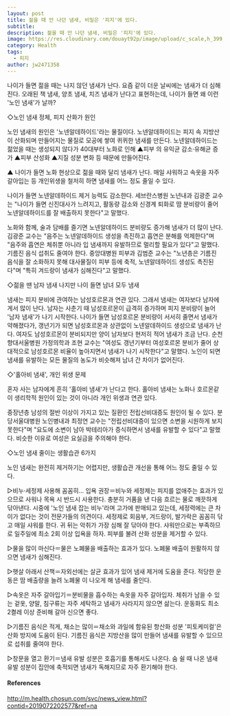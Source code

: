 ```yaml
---
layout: post
title: 젊을 때 안 나던 냄새, 비밀은 '피지'에 있다.
subtitle: 
description: 젊을 때 안 나던 냄새, 비밀은 '피지'에 있다.
image: https://res.cloudinary.com/douayt92p/image/upload/c_scale,h_399,q_auto,w_700/v1593004373/pixabay/toddler-hand-4867454_1920_rlno7q.jpg
category: Health
tags:
  - 피지
author: jw2471358
---
```


나이가 들면 젊을 때는 나지 않던 냄새가 난다. 요즘 같이 더운 날씨에는 냄새가 더 심해진다. 오래된 책 냄새, 양초 냄새, 치즈 냄새가 난다고 표현하는데, 나이가 들면 왜 이런 '노인 냄새'가 날까?

◇노인 냄새 정체, 피지 산화가 원인

노인 냄새의 원인은 '노넨알데하이드'라는 물질이다. 노넨알데하이드는 피지 속 지방산이 산화되며 만들어지는 물질로 모공에 쌓여 퀴퀴한 냄새를 만든다. 노넨알데하이드는 젊었을 때는 생성되지 않다가 40대부터 노화로 인해 ▲피부 의 유익균 감소·유해균 증가 ▲피부 산성화 ▲지질 성분 변화 등 때문에 만들어진다.



▲ 나이가 들면 노화 현상으로 젊을 때와 달리 냄새가 난다. 매일 샤워하고 속옷을 자주 갈아입는 등 개인위생을 철저히 하면 냄새를 어느 정도 줄일 수 있다.


나이가 들면 노넨알데하이드 제거 능력도 감소한다. 세브란스병원 노년내과 김광준 교수는 "나이가 들면 신진대사가 느려지고, 활동량 감소와 신경계 퇴화로 땀 분비량이 줄어 노넨알데하이드를 잘 배출하지 못한다"고 말했다.

노화와 함께, 술과 담배를 즐기면 노넨알데하이드 분비량도 증가해 냄새가 더 많이 난다. 김광준 교수는 "음주는 노넨알데하이드 생성을 촉진하고 흡연은 분해를 억제한다"며 "음주와 흡연은 체취뿐 아니라 입 냄새까지 유발하므로 멀리할 필요가 있다"고 말했다. 기름진 음식 섭취도 줄여야 한다. 중앙대병원 피부과 김범준 교수는 "노년층은 기름진 음식을 잘 소화하지 못해 대사물질이 피부 등에 축적, 노넨알데하이드 생성도 촉진된다"며 "특히 겨드랑이 냄새가 심해진다"고 말했다.

◇젊을 땐 남자 냄새 나지만 나이 들면 남녀 모두 냄새

냄새는 피지 분비에 관여하는 남성호르몬과 연관 있다. 그래서 냄새는 여자보다 남자에게서 많이 난다. 남자는 사춘기 때 남성호르몬이 급격히 증가하며 피지 분비량이 늘어 '남자 냄새'가 나기 시작한다. 나이가 들면 남성호르몬 분비량이 서서히 줄면서 냄새가 약해졌다가, 갱년기가 되면 남성호르몬과 상관없이 노넨알데하이드 생성으로 냄새가 난다. 여자도 남성호르몬이 분비되지만 양이 남자보다 현저히 적어 냄새가 조금 난다. 순천향대서울병원 가정의학과 조현 교수는 "여성도 갱년기부터 여성호르몬 분비가 줄어 상대적으로 남성호르몬 비율이 높아지면서 냄새가 나기 시작한다"고 말했다. 노인이 되면 냄새를 유발하는 모든 물질의 농도가 비슷해져 남녀 간 차이가 없어진다.

◇'홀아비 냄새', 개인 위생 문제

혼자 사는 남자에게 흔히 '홀아비 냄새'가 난다고 한다. 홀아비 냄새는 노화나 호르몬같이 생리학적 원인이 있는 것이 아니라 개인 위생과 연관 있다.

중장년층 남성의 절반 이상이 가지고 있는 질환인 전립선비대증도 원인이 될 수 있다. 분당서울대병원 노인병내과 최정연 교수는 "전립선비대증이 있으면 소변을 시원하게 보지 못한다"며 "요도에 소변이 남아 박테리아가 증식하면서 냄새를 유발할 수 있다"고 말했다. 비슷한 이유로 여성은 요실금을 주의해야 한다.

◇노인 냄새 줄이는 생활습관 6가지

노인 냄새는 완전히 제거하기는 어렵지만, 생활습관 개선을 통해 어느 정도 줄일 수 있다.

▷비누·세정제 사용해 꼼꼼히… 입욕 권장＝비누와 세정제는 피지를 없애주는 효과가 있으므로 사워나 목욕 시 반드시 사용한다. 충분히 거품을 낸 다음 흐르는 물로 깨끗하게 닦아낸다. 시중에 '노인 냄새 잡는 비누'라며 고가에 판매되고 있는데, 세정력에는 큰 차이가 없다는 것이 전문가들의 의견이다. 세정제로 회음부, 겨드랑이, 발가락은 꼼꼼히 닦고 매일 샤워를 한다. 귀 뒤는 악취가 가장 심해 잘 닦아야 한다. 샤워만으로는 부족하므로 일주일에 최소 2회 이상 입욕을 하자. 피부를 불려 산화 성분을 제거할 수 있다.

▷물을 많이 마신다＝물은 노폐물을 배출하는 효과가 있다. 노폐물 배출이 원활하지 않으면 냄새가 심해진다.

▷햇살 아래서 산책＝자외선에는 살균 효과가 있어 냄새 제거에 도움을 준다. 적당한 운동은 땀 배출량을 늘려 노폐물 이 나오게 해 냄새를 줄인다.

▷속옷은 자주 갈아입기＝분비물을 흡수하는 속옷을 자주 갈아입자. 체취가 남을 수 있는 겉옷, 양말, 침구류는 자주 세탁하고 냄새가 사라지지 않으면 삶는다. 운동화도 최소 2켤레 이상 준비해 갈아 신으면 좋다.

▷기름진 음식은 적게, 채소는 많이＝채소와 과일에 함유된 항산화 성분 '피토케미컬'은 산화 방지에 도움이 된다. 기름진 음식은 지방산을 많이 만들어 냄새를 유발할 수 있으므로 섭취를 줄여야 한다.

▷창문을 열고 환기＝냄새 유발 성분은 호흡기를 통해서도 나온다. 숨 쉴 때 나온 냄새 유발 성분이 집안에 축적되면 냄새가 독해지므로 자주 환기해야 한다.

#### References
http://m.health.chosun.com/svc/news_view.html?contid=2019072202577&ref=na